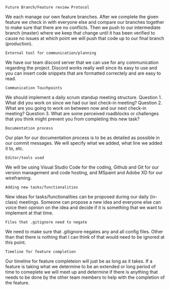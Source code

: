     Future Branch/Feature review Protocol
We each manage our own feature branches.  After we complete the given feature we check in with everyone else and compare our branches together to make sure that there are no conflicts.  Then we push to our intermediate branch (master) where we keep that change until it has been verified to cause no issues at which point we will push that code up to our final branch (production).
    
    External tool for communication/planning
We have our team discord server that we can use for any communication regarding the project.  Discord works really well since its easy to use and you can insert code snippets that are formatted correctely and are easy to read.

    Communication Touchpoints
We should implement a daily scrum standup meeting structure.
    Question 1.    What did you work on since we had our last check-in meeting?
    Question 2.    What are you going to work on between now and our next check-in meeting?
    Question 3.    What are some perceived roadblocks or challenges that you think might prevent you from completing this new task?
    
    Documentation process
Our plan for our documentation process is to be as detailed as possible in our commit messages.  We will specify what we added, what line we added it to, etc.

    Editor/tools used
We will be using Visual Studio Code for the coding, Github and Git for our version management and code hosting, and MSpaint and Adobe XD for our wireframing.

    Adding new tasks/functionalities
New ideas for tasks/functionalities can be proposed during our daily (in-class) meetings.  Someone can propose a new idea and everyone else can voice their opinion on the idea and decide if it is something that we want to implement at that time.

    Files that .gitignore need to negate
We need to make sure that .gitignore negates any and all config files.  Other than that there is nothing that I can think of that would need to be ignored at this point.

    Timeline for feature completion
Our timeline for feature completeion will just be as long as it takes.  If a feature is taking what we determine to be an extended or long period of time to comeplete we will meet up and determine if there is anything that needs to be done by the other team members to help with the completion of the feature.

